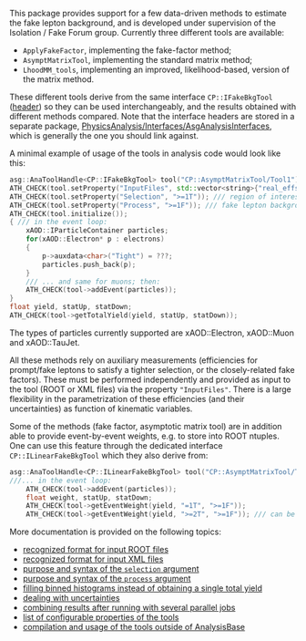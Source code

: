 This package provides support for a few data-driven methods to estimate the fake lepton background, and is developed under supervision of the Isolation / Fake Forum group. Currently three different tools are available:
- `ApplyFakeFactor`, implementing the fake-factor method;
- `AsymptMatrixTool`, implementing the standard matrix method;
- `LhoodMM_tools`, implementing an improved, likelihood-based, version of the matrix method.

These different tools derive from the same interface `CP::IFakeBkgTool` ([header](../../Interfaces/AsgAnalysisInterfaces/IFakeBkgTool.h)) so they can be used interchangeably, and the results obtained with different methods compared. Note that the interface headers are stored in a separate package, [PhysicsAnalysis/Interfaces/AsgAnalysisInterfaces](../../Interfaces/AsgAnalysisInterfaces), which is generally the one you should link against. 

A minimal example of usage of the tools in analysis code would look like this:
```c++
asg::AnaToolHandle<CP::IFakeBkgTool> tool("CP::AsymptMatrixTool/Tool1");
ATH_CHECK(tool.setProperty("InputFiles", std::vector<string>{"real_effs.root", "fake_effs.root"}));
ATH_CHECK(tool.setProperty("Selection", ">=1T")); /// region of interest = events with >= 1 tight lepton
ATH_CHECK(tool.setProperty("Process", ">=1F")); /// fake lepton background = all events with >= 1 fake lepton (tight, by default)
ATH_CHECK(tool.initialize());
{ /// in the event loop:
    xAOD::IParticleContainer particles;
    for(xAOD::Electron* p : electrons)
    {
        p->auxdata<char>("Tight") = ???;
        particles.push_back(p);
    }
    /// ... and same for muons; then:
    ATH_CHECK(tool->addEvent(particles));
}
float yield, statUp, statDown;
ATH_CHECK(tool->getTotalYield(yield, statUp, statDown));
```

The types of particles currently supported are xAOD::Electron, xAOD::Muon and xAOD::TauJet. 

All these methods rely on auxiliary measurements (efficiencies for prompt/fake leptons to satisfy a tighter selection, or the closely-related fake factors). These must be performed independently and provided as input to the tool (ROOT or XML files) via the property `"InputFiles"`. There is a large flexibility in the parametrization of these efficiencies (and their uncertainties) as function of kinematic variables. 

Some of the methods (fake factor, asymptotic matrix tool) are in addition able to provide event-by-event weights, e.g. to store into ROOT ntuples. One can use this feature through the dedicated interface `CP::ILinearFakeBkgTool` which they also derive from:
```c++
asg::AnaToolHandle<CP::ILinearFakeBkgTool> tool("CP::AsymptMatrixTool/Tool1");
///... in the event loop:
    ATH_CHECK(tool->addEvent(particles));
    float weight, statUp, statDown;
    ATH_CHECK(tool->getEventWeight(yield, "=1T", ">=1F"));
    ATH_CHECK(tool->getEventWeight(yield, ">=2T", ">=1F")); /// can be called as many times as needed
```

More documentation is provided on the following topics:
- [recognized format for input ROOT files](doc/import_root.md)
- [recognized format for input XML files](doc/import_xml.md)
- [purpose and syntax of the `selection` argument](doc/arg_selection.md)
- [purpose and syntax of the `process` argument](doc/arg_process.md)
- [filling binned histograms instead of obtaining a single total yield](doc/fill_histograms.md)
- [dealing with uncertainties](doc/handle_uncertainties.md)
- [combining results after running with several parallel jobs](doc/merging_jobs.md)
- [list of configurable properties of the tools](doc/list_of_properties.md)
- [compilation and usage of the tools outside of AnalysisBase](doc/standalone_compilation.md)
